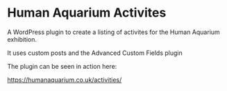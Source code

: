# Human Aquarium Activites

A WordPress plugin to create a listing of activites for the Human Aquarium exhibition.

It uses custom posts and the Advanced Custom Fields plugin

The plugin can be seen in action here:

https://humanaquarium.co.uk/activities/
